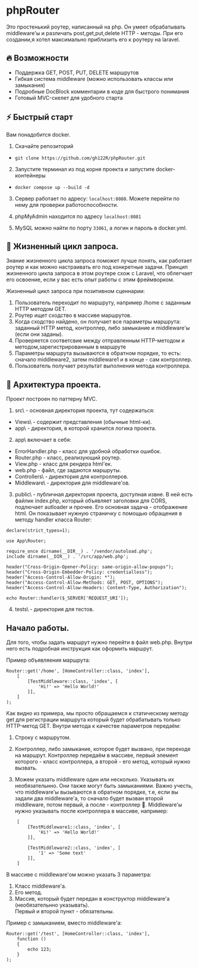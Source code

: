 
# phpRouter

Это простенький роутер, написанный на php. Он умеет обрабатывать middleware'ы и различать post,get,put,delete HTTP - методы.
При его создании,я хотел максимально приблизить его к роутеру на laravel.


## 🔥 Возможности  
- Поддержка GET, POST, PUT, DELETE маршрутов  
- Гибкая система middleware (можно использовать классы или замыкания)  
- Подробные DocBlock комментарии в коде для быстрого понимания  
- Готовый MVC-скелет для удобного старта  

## ⚡ Быстрый старт
Вам понадобится docker.

1) Скачайте репозиторий
- ```git clone https://github.com/gh122R/phpRouter.git  ```

2) Запустите терминал из под корня проекта и запустите docker-контейнеры
- ```docker compose up --build -d```

3) Сервер работает по адресу: ```localhost:8080```.
Можете перейти по нему для проверки работоспособности.

4) phpMyAdmin находится по адресу ``` localhost:8081 ```

5) MySQL можно найти по порту ``` 33061 ```, а логин и пароль в docker.yml.
## 👾 Жизненный цикл запроса.

Знание жизненного цикла запроса поможет лучше понять, как работает роутер и как можно настраивать его под конкретные задачи. Принцип жизненного цикла запроса в этом роутере схож с Laravel, что облегчает его освоение, если у вас есть опыт работы с этим фреймворком.  

Жизненный цикл запроса при позитивном сценнарии:

1) Пользователь переходит по маршруту, например /home с заданным HTTP методом GET.   
2) Роутер  ищет сходство в массиве маршрутов.
3) Когда сходство найдено, он получает все параметры маршрута: заданный HTTP метод, контроллер, либо замыкание и middleware'ы (если они заданы).
4) Проверяется соответсвие между отправленным HTTP-методом и  методом,зарегистрированным в маршруте
5) Параметры маршрута вызываются в обратном порядке, то есть: сначало middleware2, затем middleware1 и в конце - сам контроллер.
6) Пользователь получает результат выполнения метода контроллера.


## 🤖 Архитектура проекта.

Проект построен по паттерну MVC.

1) src\ - основная директория проекта, тут содержаться:
- Views\ - содержит представления (обычные html-ки).
- app\  - директория, в которой хранится логика проекта.
2) app\ включает в себя:
- ErrorHandler.php - класс для удобной обработки ошибок.
- Router.php - класс, реализующий роутер.
- View.php - класс для рендера html'ек.
- web.php - файл, где задаются маршруты.
- Controllers\ - директория для контроллеров. 
- Middleware\ - директория  для middleware'ов.
3) public\ - публичная директория проекта, доступная извне. В ней есть файлик index.php, который  объявляет заголовки для CORS, подлючает autloader и прочее. Его основная задача - отображение html.
Он показывает нужную страничку с помощью обращения в методу handler класса Router:

```
declare(strict_types=1);

use App\Router;

require_once dirname(__DIR__) . '/vendor/autoload.php';
include dirname(__DIR__) . '/src/app/web.php';

header("Cross-Origin-Opener-Policy: same-origin-allow-popups");
header("Cross-Origin-Embedder-Policy: credentialless");
header("Access-Control-Allow-Origin: *");
header("Access-Control-Allow-Methods: GET, POST, OPTIONS");
header("Access-Control-Allow-Headers: Content-Type, Authorization");

echo Router::handler($_SERVER['REQUEST_URI']);
```

4) tests\ - директория для тестов.
## Начало работы.

Для того, чтобы задать маршрут нужно перейти в файл web.php.
Внутри него есть подробная инструкция как оформить маршрут.

Пример объявляения маршрута:
``` 
Router::get('/home', [HomeController::class, 'index'],
    [
        [TestMiddleware::class, 'index', [
            'Hi!' => 'Hello World!'
        ]],
    ]
);
```

Как видно из примера, мы просто обращаемся к статическому методу get для регистрации маршрута который будет обрабатывать только HTTP-метод GET. Внутри метода к качестве параметров передаём:

1) Строку с маршрутом.

2) Контроллер, либо замыкание, которое будет вызвано, при переходе на маршрут. Контроллер  передаём в массиве, первый элемент которого - класс контроллера, а второй - его метод, который нужно вызвать.

3) Можем указать middleware один или несколько. Указывать их необязательнно. Они также могут быть замыканиями. Важно учесть, что middleware'ы вызываются в обратном порядке, т.е, если вы задали два middleware'а, то сначало будет вызван второй middleware, потом первый, а после - контроллер 🤠. 
Middleware'ы нужно указывать после контроллера в массиве, например:  
```
    [
        [TestMiddleware1::class, 'index', [
            'Hi!' => 'Hello World!'
        ]],

        [TestMiddleware2::class, 'index', [
            '1' => 'Some text'
        ]],
    ]
 ```
В массиве с middleware'ом можно указать 3 параметра:

1) Класс middleware'а.
2) Его метод.
3) Массив, который будет передан в конструктор middleware'а (необязательнно указывать).  
Первый и второй пункт - обязательны.

Пример с замыканием, вместо middleware'а:

```
Router::get('/test', [HomeController::class, 'index'],
    function ()
    {
        echo 123;
    }
);
```
